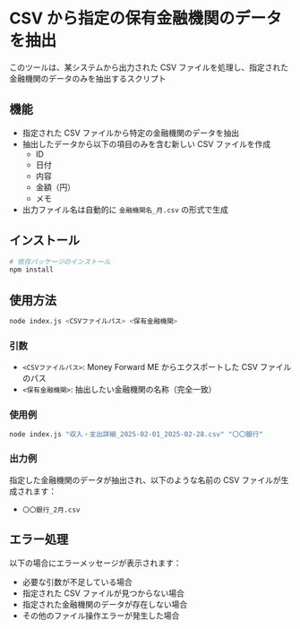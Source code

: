# CSV から指定の保有金融機関のデータを抽出

このツールは、某システムから出力された CSV ファイルを処理し、指定された金融機関のデータのみを抽出するスクリプト

## 機能

- 指定された CSV ファイルから特定の金融機関のデータを抽出
- 抽出したデータから以下の項目のみを含む新しい CSV ファイルを作成
  - ID
  - 日付
  - 内容
  - 金額（円）
  - メモ
- 出力ファイル名は自動的に `金融機関名_月.csv` の形式で生成

## インストール

```bash
# 依存パッケージのインストール
npm install
```

## 使用方法

```bash
node index.js <CSVファイルパス> <保有金融機関>
```

### 引数

- `<CSVファイルパス>`: Money Forward ME からエクスポートした CSV ファイルのパス
- `<保有金融機関>`: 抽出したい金融機関の名称（完全一致）

### 使用例

```bash
node index.js "収入・支出詳細_2025-02-01_2025-02-28.csv" "〇〇銀行"
```

### 出力例

指定した金融機関のデータが抽出され、以下のような名前の CSV ファイルが生成されます：

- `〇〇銀行_2月.csv`

## エラー処理

以下の場合にエラーメッセージが表示されます：

- 必要な引数が不足している場合
- 指定された CSV ファイルが見つからない場合
- 指定された金融機関のデータが存在しない場合
- その他のファイル操作エラーが発生した場合
